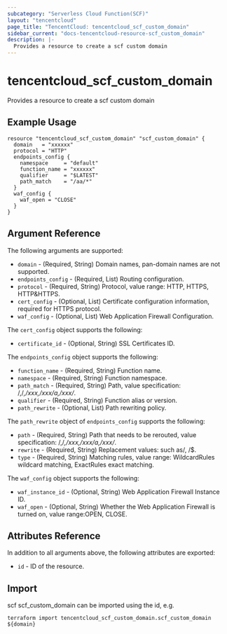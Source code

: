 ```yaml
---
subcategory: "Serverless Cloud Function(SCF)"
layout: "tencentcloud"
page_title: "TencentCloud: tencentcloud_scf_custom_domain"
sidebar_current: "docs-tencentcloud-resource-scf_custom_domain"
description: |-
  Provides a resource to create a scf custom domain
---
```


# tencentcloud_scf_custom_domain

Provides a resource to create a scf custom domain

## Example Usage

```hcl
resource "tencentcloud_scf_custom_domain" "scf_custom_domain" {
  domain   = "xxxxxx"
  protocol = "HTTP"
  endpoints_config {
    namespace     = "default"
    function_name = "xxxxxx"
    qualifier     = "$LATEST"
    path_match    = "/aa/*"
  }
  waf_config {
    waf_open = "CLOSE"
  }
}
```

## Argument Reference

The following arguments are supported:

* `domain` - (Required, String) Domain names, pan-domain names are not supported.
* `endpoints_config` - (Required, List) Routing configuration.
* `protocol` - (Required, String) Protocol, value range: HTTP, HTTPS, HTTP&HTTPS.
* `cert_config` - (Optional, List) Certificate configuration information, required for HTTPS protocol.
* `waf_config` - (Optional, List) Web Application Firewall Configuration.

The `cert_config` object supports the following:

* `certificate_id` - (Optional, String) SSL Certificates ID.

The `endpoints_config` object supports the following:

* `function_name` - (Required, String) Function name.
* `namespace` - (Required, String) Function namespace.
* `path_match` - (Required, String) Path, value specification: /,/*,/xxx,/xxx/a,/xxx/*.
* `qualifier` - (Required, String) Function alias or version.
* `path_rewrite` - (Optional, List) Path rewriting policy.

The `path_rewrite` object of `endpoints_config` supports the following:

* `path` - (Required, String) Path that needs to be rerouted, value specification: /,/*,/xxx,/xxx/a,/xxx/*.
* `rewrite` - (Required, String) Replacement values: such as/, /$.
* `type` - (Required, String) Matching rules, value range: WildcardRules wildcard matching, ExactRules exact matching.

The `waf_config` object supports the following:

* `waf_instance_id` - (Optional, String) Web Application Firewall Instance ID.
* `waf_open` - (Optional, String) Whether the Web Application Firewall is turned on, value range:OPEN, CLOSE.

## Attributes Reference

In addition to all arguments above, the following attributes are exported:

* `id` - ID of the resource.



## Import

scf scf_custom_domain can be imported using the id, e.g.

```
terraform import tencentcloud_scf_custom_domain.scf_custom_domain ${domain}
```

